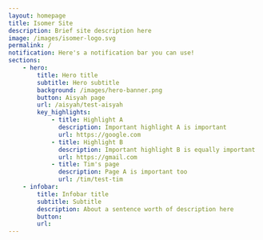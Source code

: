 ```yaml
---
layout: homepage
title: Isomer Site
description: Brief site description here
image: /images/isomer-logo.svg
permalink: /
notification: Here's a notification bar you can use!
sections:
    - hero:
        title: Hero title
        subtitle: Hero subtitle
        background: /images/hero-banner.png
        button: Aisyah page
        url: /aisyah/test-aisyah
        key_highlights:
            - title: Highlight A
              description: Important highlight A is important
              url: https://google.com
            - title: Highlight B
              description: Important highlight B is equally important
              url: https://gmail.com
            - title: Tim's page
              description: Page A is important too
              url: /tim/test-tim
    - infobar:
        title: Infobar title
        subtitle: Subtitle
        description: About a sentence worth of description here
        button: 
        url: 
---
```

